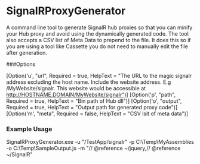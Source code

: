 SignalRProxyGenerator
=====================

A command line tool to generate SignalR hub proxies so that you can minify your Hub proxy and avoid using the dynamically generated code. The tool also accepts a CSV list of Meta Data to prepend to the file. It does this so if you are using a tool like Cassette you do not need to manually edit the file after generation.

###Options

[Option('u', "url", Required = true, HelpText = "The URL to the magic signalr address excluding the host name. Include the website address. E.g /MyWebsite/signalr. This website would be accessible at http://HOSTNAME.DOMAIN/MyWebsite/signalr")]
[Option('p', "path", Required = true, HelpText = "Bin path of Hub dll")]
[Option('o', "output", Required = true, HelpText = "Output path for generated proxy code")]
[Option('m', "meta", Required = false, HelpText = "CSV lsit of meta data")]

### Example Usage

SignalRProxyGenerator.exe -u "/TestApp/signalr" -p C:\Temp\MyAssemblies -o C:\Temp\SampleOutput.js -m "// @reference ~/jquery,// @reference ~/SignalR"
